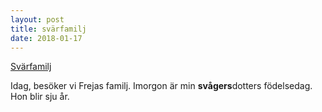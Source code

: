 ```yaml
---
layout: post
title: svärfamilj
date: 2018-01-17
---
```


<a href="http://sv.wikipedia.org/wiki/Svärfamilj" class="btn btn-primary btn-lg btn-block" role="button">Svärfamilj</a>

Idag, besöker vi Frejas familj. Imorgon är min **svågers**dotters födelsedag. Hon blir sju år.